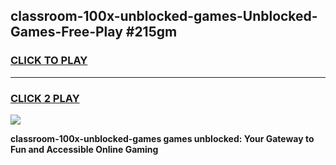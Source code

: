 
## classroom-100x-unblocked-games-Unblocked-Games-Free-Play #215gm
<h3>
<a href="https://us.freeplayer.one?title=classroom-100x-unblocked-games&ref=9M">CLICK TO PLAY</a></h3>
<hr>

<h3>
<a href="https://us.freeplayer.one?title=classroom-100x-unblocked-games&ref=9M">CLICK 2 PLAY</a>
  
</h3>

<a href="https://us.freeplayer.one?title=classroom-100x-unblocked-games&ref=9M"><img src="https://clearcache.store/games.png"></a>


**classroom-100x-unblocked-games games unblocked: Your Gateway to Fun and Accessible Online Gaming**
